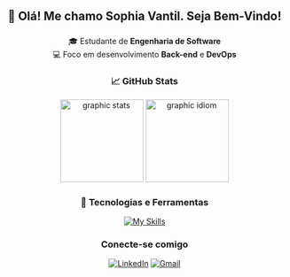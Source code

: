 <h2 align="center"> 👋 Olá! Me chamo Sophia Vantil. Seja Bem-Vindo! </h2>

###

<div align="center"> 

🎓 Estudante de **Engenharia de Software** \
💻 Foco em desenvolvimento **Back-end** e **DevOps**

###
  
### 📈 GitHub Stats
  
<img src="https://github-readme-stats.vercel.app/api?username=sophiavantil&show_icons=true&theme=midnight-purple" height="150" alt="graphic stats" />
  <img src="https://github-readme-stats.vercel.app/api/top-langs/?username=sophiavantil&layout=compact&theme=midnight-purple" height="150" alt="graphic idiom" />

###

### 🚀 Tecnologias e Ferramentas
  
[![My Skills](https://skillicons.dev/icons?i=html,css,js,py,windows,linux,aws,vscode&theme=dark)](https://skillicons.dev)

  
### Conecte-se comigo
[![LinkedIn](https://img.shields.io/badge/LinkedIn-8A2BE2?style=for-the-badge&logo=linkedin&logoColor=white)](https://www.linkedin.com/in/sophiavantil)
[![Gmail](https://img.shields.io/badge/Gmail-8A2BE2?style=for-the-badge&logo=gmail&logoColor=white)](mailto:vantil26@gmail.com)

</div>

